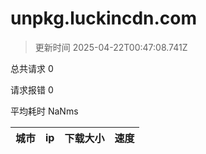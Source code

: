 
  # unpkg.luckincdn.com

  > 更新时间 2025-04-22T00:47:08.741Z
  
  总共请求 0

  请求报错 0

  平均耗时 NaNms

|城市|ip|下载大小|速度|
|-----|----------|---|---|

  